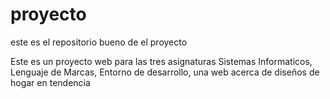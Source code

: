 # proyecto
este es el repositorio bueno de el proyecto


Este es un proyecto web para las tres asignaturas Sistemas Informaticos, Lenguaje de Marcas, Entorno de desarrollo, una web acerca de diseños de hogar en tendencia

